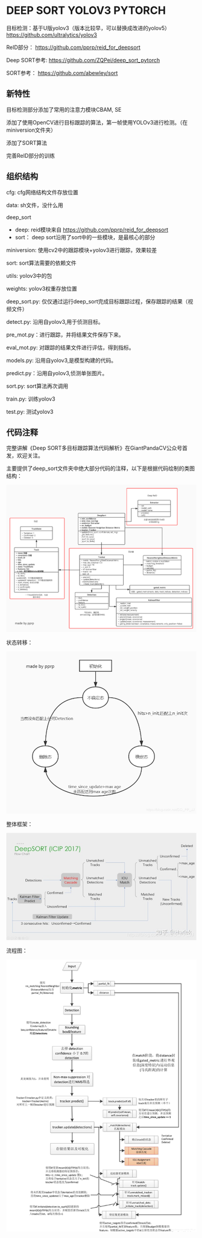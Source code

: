 # DEEP SORT YOLOV3 PYTORCH



目标检测：基于U版yolov3（版本比较早，可以替换成改进的yolov5） https://github.com/ultralytics/yolov3 

ReID部分： https://github.com/pprp/reid_for_deepsort 

Deep SORT参考:  https://github.com/ZQPei/deep_sort_pytorch 

SORT参考： https://github.com/abewley/sort 

## 新特性

目标检测部分添加了常用的注意力模块CBAM, SE

添加了使用OpenCV进行目标跟踪的算法，第一帧使用YOLOv3进行检测。（在miniversion文件夹）

添加了SORT算法

完善ReID部分的训练


## 组织结构

cfg: cfg网络结构文件存放位置

data: sh文件，没什么用

deep_sort

 - deep: reid模块来自 https://github.com/pprp/reid_for_deepsort
 - sort： deep sort沿用了sort中的一些模块，是最核心的部分

miniversion: 使用cv2中的跟踪模块+yolov3进行跟踪，效果较差

sort: sort算法需要的依赖文件

utils: yolov3中的包

weights: yolov3权重存放位置

deep_sort.py: 仅仅通过运行deep_sort完成目标跟踪过程，保存跟踪的结果（视频文件）

detect.py: 沿用自yolov3,用于侦测目标。

pre_mot.py：进行跟踪，并将结果文件保存下来。

eval_mot.py: 对跟踪的结果文件进行评估，得到指标。

models.py: 沿用自yolov3,是模型构建的代码。

predict.py：沿用自yolov3,侦测单张图片。

sort.py: sort算法再次调用

train.py: 训练yolov3

test.py: 测试yolov3



## 代码注释

完整讲解《Deep SORT多目标跟踪算法代码解析》在GiantPandaCV公众号首发，欢迎关注。

主要提供了deep_sort文件夹中绝大部分代码的注释，以下是根据代码绘制的类图结构：

![DeepSort](README.assets/DeepSort.jpg)

状态转移：

 ![状态转换图](README.assets/20200415100437671.png) 

整体框架：

 ![图片来自知乎Harlek](README.assets/20200412221106751.png) 

流程图：

 ![知乎@猫弟总结的deep sort流程图](README.assets/2020041418343015.png) 

